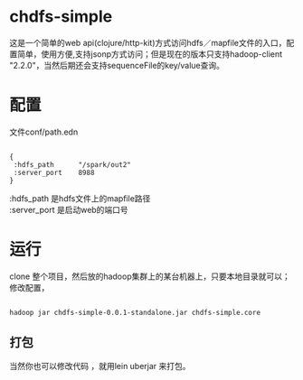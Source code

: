 # chdfs-simple
这是一个简单的web api(clojure/http-kit)方式访问hdfs／mapfile文件的入口，配置简单，使用方便,支持jsonp方式访问；但是现在的版本只支持hadoop-client "2.2.0"，当然后期还会支持sequenceFile的key/value查询。

# 配置
文件conf/path.edn
<pre><code>
{
 :hdfs_path      "/spark/out2"
 :server_port    8988
}
</code></pre>
:hdfs_path 是hdfs文件上的mapfile路径
<br/>
:server_port 是启动web的端口号


# 运行
clone 整个项目，然后放的hadoop集群上的某台机器上，只要本地目录就可以；修改配置，
<pre><code>
hadoop jar chdfs-simple-0.0.1-standalone.jar chdfs-simple.core
</code></pre>



## 打包
当然你也可以修改代码 ，就用lein uberjar 来打包。
